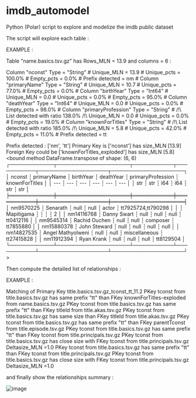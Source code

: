 # imdb_automodel
Python (Polar) script to explore and modelize the imdb public dataset

The script will explore each table :

EXAMPLE :

Table "name.basics.tsv.gz" has Rows_MLN = 13.9 and columns = 6 :

Column "nconst" Type = "String" # Unique_MLN = 13.9 # Unique_pcts = 100.0% # Empty_pcts = 0.0% #  Prefix detected = nm #
Column "primaryName" Type = "String" # Unique_MLN = 10.7 # Unique_pcts = 77.0% # Empty_pcts = 0.0% #
Column "birthYear" Type = "Int64" # Unique_MLN = 0.0 # Unique_pcts = 0.0% # Empty_pcts = 95.0% #
Column "deathYear" Type = "Int64" # Unique_MLN = 0.0 # Unique_pcts = 0.0% # Empty_pcts = 98.0% #
Column "primaryProfession" Type = "String" # /!\ List detected with ratio 138.0% /!\ Unique_MLN = 0.0 # Unique_pcts = 0.0% # Empty_pcts = 19.0% #
Column "knownForTitles" Type = "String" # /!\ List detected with ratio 185.0% /!\ Unique_MLN = 5.8 # Unique_pcts = 42.0% # Empty_pcts = 11.0% #  Prefix detected = tt

Prefix detected : ['nm', 'tt']
Primary Key is ['nconst'] has size_MLN [13.9]
Foreign Key could be ['knownForTitles_exploded'] has size_MLN [5.8]
<bound method DataFrame.transpose of shape: (6, 6)
┌────────────┬────────────────────┬───────────┬───────────┬───────────────────┬────────────────────┐
│ nconst     ┆ primaryName        ┆ birthYear ┆ deathYear ┆ primaryProfession ┆ knownForTitles     │
│ ---        ┆ ---                ┆ ---       ┆ ---       ┆ ---               ┆ ---                │
│ str        ┆ str                ┆ i64       ┆ i64       ┆ str               ┆ str                │
╞════════════╪════════════════════╪═══════════╪═══════════╪═══════════════════╪════════════════════╡
│ nm9570225  ┆ Senarath           ┆ null      ┆ null      ┆ actor             ┆ tt7925724,tt790298 │
│            ┆ Mapitigama         ┆           ┆           ┆                   ┆ 2                  │
│ nm14116768 ┆ Danny Swart        ┆ null      ┆ null      ┆ null              ┆ tt0412116          │
│ nm9545314  ┆ Rachid Ouchen      ┆ null      ┆ null      ┆ composer          ┆ tt7855880          │
│ nm15880378 ┆ John Steward       ┆ null      ┆ null      ┆ null              ┆ null               │
│ nm14827535 ┆ Angel Mathyolweni  ┆ null      ┆ null      ┆ miscellaneous     ┆ tt27415828         │
│ nm11912394 ┆ Ryan Krank         ┆ null      ┆ null      ┆ null              ┆ tt8129504          │
└────────────┴────────────────────┴───────────┴───────────┴───────────────────┴────────────────────┘>

Then compute the detailed list of relationships :

EXAMPLE :

Matching of Primary Key title.basics.tsv.gz_tconst_tt_11.2
 PKey tconst from title.basics.tsv.gz has same prefix "tt" than FKey knownForTitles-exploded from name.basics.tsv.gz
 PKey tconst from title.basics.tsv.gz has same prefix "tt" than FKey titleId from title.akas.tsv.gz
 PKey tconst from title.basics.tsv.gz has same size than FKey titleId from title.akas.tsv.gz
 PKey tconst from title.basics.tsv.gz has same prefix "tt" than FKey parentTconst from title.episode.tsv.gz
 PKey tconst from title.basics.tsv.gz has same prefix "tt" than FKey tconst from title.principals.tsv.gz
 PKey tconst from title.basics.tsv.gz has close size with FKey tconst from title.principals.tsv.gz Deltasize_MLN =1.0
 PKey tconst from title.basics.tsv.gz has same prefix "tt" than FKey tconst from title.principals.tsv.gz
 PKey tconst from title.basics.tsv.gz has close size with FKey tconst from title.principals.tsv.gz Deltasize_MLN =1.0

and finally show the relationships summary :

![image](https://github.com/user-attachments/assets/859d3faf-b401-4c5c-a4bf-6afb3f0562d1)

